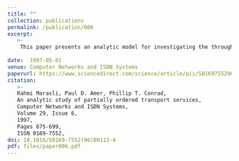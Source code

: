 ```yaml
---
title: ""
collection: publications
permalink: /publication/006
excerpt:
   >-   
    This paper presents an analytic model for investigating the throughput, delay and buffer utilization characteristics of partially ordered transport services. We analyze the effects of packet and ack losses as well as applications' order requirements on overall system performance. The analytic model is verified by comparing its results against those of an OPNET simulation model.
   
date:  1997-05-01
venue: Computer Networks and ISDN Systems
paperurl: https://www.sciencedirect.com/science/article/pii/S0169755296001134
citation:
   >-
   Rahmi Marasli, Paul D. Amer, Phillip T. Conrad,
   An analytic study of partially ordered transport services,
   Computer Networks and ISDN Systems,
   Volume 29, Issue 6,
   1997,
   Pages 675-699,
   ISSN 0169-7552,
doi: 10.1016/S0169-7552(96)00113-4
pdf: files/paper006.pdf
---
```


